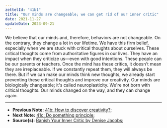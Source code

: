 ```yaml
---
zettelId: "41b1"
title: "Our minds are changeable; we can get rid of our inner critic"
date: 2021-11-27
updateDate: 2023-09-21
---
```


We believe that our minds and, therefore, behaviors are not changeable. On the contrary, they change a lot in our lifetime. We have this firm belief, especially when we are stuck with critical thoughts about ourselves. These critical thoughts come from authoritative figures in our lives. They have an impact when they criticize us—even with good intentions. These people can be our parents or teachers. Once the mind has these critics, it doesn't mean they are irreplaceable. If we constantly repeat them, they will always be there. But if we can make our minds think new thoughts, we already start preventing these critical thoughts and improve our creativity. Our minds are biologically changeable; it's called neuroplasticity. We're not born with critical thoughts. Our minds changed on the way, and they can change again.

---

- **Previous Note:** [41b: How to discover creativity?](/notes/41b/);
- **Next Note:** [41c: Do something principle](/notes/41c/);
- **Source(s):** [Banish Your Inner Critic by Denise Jacobs](https://innercriticbook.com/);
